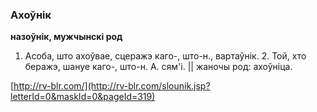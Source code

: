 ### Ахоўнік
**назоўнік, мужчынскі род**

1. Асоба, што ахоўвае, сцеражэ каго-, што-н., вартаўнік. 2. Той, хто беражэ, шануе каго-, што-н. А. сям'і. || жаночы род: ахоўніца.

<a rel="author">[http://rv-blr.com/](http://rv-blr.com/slounik.jsp?letterId=0&maskId=0&pageId=319)</a>
